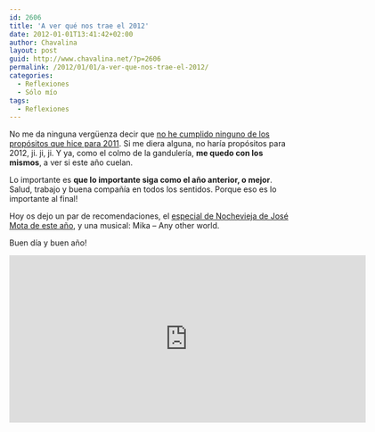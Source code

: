 ```yaml
---
id: 2606
title: 'A ver qué nos trae el 2012'
date: 2012-01-01T13:41:42+02:00
author: Chavalina
layout: post
guid: http://www.chavalina.net/?p=2606
permalink: /2012/01/01/a-ver-que-nos-trae-el-2012/
categories:
  - Reflexiones
  - Sólo mío
tags:
  - Reflexiones
---
```

No me da ninguna vergüenza decir que [no he cumplido ninguno de los propósitos que hice para 2011](http://www.chavalina.net/2010/12/31/todo-pasa-y-todo-queda/). Si me diera alguna, no haría propósitos para 2012, ji. ji, ji. Y ya, como el colmo de la gandulería, **me quedo con los mismos**, a ver si este año cuelan.

Lo importante es **que lo importante siga como el año anterior, o mejor**. Salud, trabajo y buena compañía en todos los sentidos. Porque eso es lo importante al final!

Hoy os dejo un par de recomendaciones, el <a href="http://www.rtve.es/alacarta/videos/especiales-nochevieja-con-jose-mota/especial-nochevieja-jose-mota-seven-siete-pecados-capitales-provincia/1285081/" target="_blank">especial de Nochevieja de José Mota de este año</a>, y una musical: Mika – Any other world.

Buen día y buen año!

<iframe src="http://www.youtube.com/embed/As61-cmK4OI?rel=0" frameborder="0" width="640" height="300"></iframe>